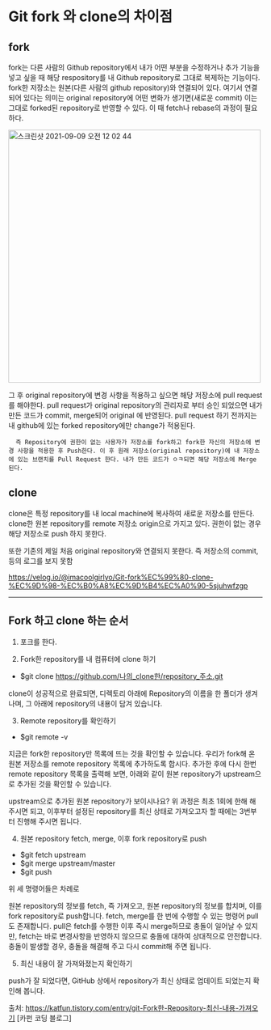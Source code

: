 <h1>Git fork 와 clone의 차이점</h1>

<h2>fork</h2>

fork는 다른 사람의 Github repository에서 내가 어떤 부분을 수정하거나 추가 기능을 넣고 싶을 때 해당 respository를 내 Github repository로 그대로 복제하는 기능이다. fork한 저장소는 원본(다른 사람의 github repository)와 연결되어 있다. 여기서 연결 되어 있다는 의미는 original repository에 어떤 변화가 생기면(새로운 commit) 이는 그대로 forked된 repository로 반영할 수 있다. 이 때 fetch나 rebase의 과정이 필요하다.

<img width="500" alt="스크린샷 2021-09-09 오전 12 02 44" src="https://user-images.githubusercontent.com/87749134/132534644-4713983a-9323-4fe9-b4e9-dfba5af0148f.png">

그 후 original repository에 변경 사항을 적용하고 싶으면 해당 저장소에 pull request를 해야한다. pull request가 original repository의 관리자로 부터 승인 되었으면 내가 만든 코드가 commit, merge되어 original 에 반영된다. pull request 하기 전까지는 내 github에 있는 forked repository에만 change가 적용된다.

```
  즉 Repository에 권한이 없는 사용자가 저장소를 fork하고 fork한 자신의 저장소에 변경 사항을 적용한 후 Push한다. 이 후 원래 저장소(original repository)에 내 저장소에 있는 브랜치를 Pull Request 한다. 내가 만든 코드가 ㅇㅋ되면 해당 저장소에 Merge 된다.
```



<h2>clone</h2>

clone은 특정 repository를 내 local machine에 복사하여 새로운 저장소를 만든다. clone한 원본 repository를 remote 저장소 origin으로 가지고 있다. 권한이 없는 경우 해당 저장소로 push 하지 못한다.

또한 기존의 제일 처음 original repository와 연결되지 못한다. 즉 저장소의 commit, 등의 로그를 보지 못함


https://velog.io/@imacoolgirlyo/Git-fork%EC%99%80-clone-%EC%9D%98-%EC%B0%A8%EC%9D%B4%EC%A0%90-5sjuhwfzgp



***

<h2>Fork 하고 clone 하는 순서</h2>

1. 포크를 한다.

2. Fork한 repository를 내 컴퓨터에 clone 하기

 - $git clone https://github.com/나의_clone한/repository_주소.git

 clone이 성공적으로 완료되면, 디렉토리 아래에 Repository의 이름을 한 폴더가 생겨나며, 그 아래에 repository의 내용이 담겨 있습니다.



3. Remote repository를 확인하기
- $git remote -v



지금은 fork한 repository만 목록에 뜨는 것을 확인할 수 있습니다.
우리가 fork해 온 원본 저장소를 remote repository 목록에 추가하도록 합시다.
추가한 후에 다시 한번 remote repository 목록을 출력해 보면, 아래와 같이 원본 repository가 upstream으로 추가된 것을 확인할 수 있습니다.

upstream으로 추가된 원본 repository가 보이시나요?
위 과정은 최초 1회에 한해 해 주시면 되고, 이후부터 설정된 repository를 최신 상태로 가져오고자 할 때에는 3번부터 진행해 주시면 됩니다.

4. 원본 repository fetch, merge, 이후 fork repository로 push

- $git fetch upstream
- $git merge upstream/master
- $git push

위 세 명령어들은 차례로

원본 repository의 정보를 fetch, 즉 가져오고,
원본 repository의 정보를 합치며,
이를 fork repository로 push합니다.
fetch, merge를 한 번에 수행할 수 있는 명령어 pull도 존재합니다. pull은 fetch를 수행한 이후 즉시 merge하므로 충돌이 일어날 수 있지만, fetch는 바로 변경사항을 반영하지 않으므로 충돌에 대하여 상대적으로 안전합니다. 충돌이 발생할 경우, 충돌을 해결해 주고 다시 commit해 주면 됩니다.



5. 최신 내용이 잘 가져와졌는지 확인하기

push가 잘 되었다면, GitHub 상에서 repository가 최신 상태로 업데이트 되었는지 확인해 봅니다.



출처: https://katfun.tistory.com/entry/git-Fork한-Repository-최신-내용-가져오기 [카펀 코딩 블로그]
